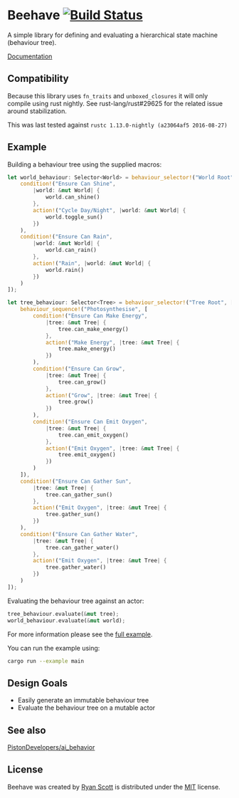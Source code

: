 # Beehave [![Build Status](https://travis-ci.org/Archytaus/beehave.svg)](https://travis-ci.org/Archytaus/beehave)

A simple library for defining and evaluating a hierarchical state machine (behaviour tree).

[Documentation](https://docs.rs/beehave/)

## Compatibility

Because this library uses `fn_traits` and `unboxed_closures` it will only compile using rust nightly.
See rust-lang/rust#29625 for the related issue around stabilization.

This was last tested against `rustc 1.13.0-nightly (a23064af5 2016-08-27)`

## Example

Building a behaviour tree using the supplied macros:
```rust
let world_behaviour: Selector<World> = behaviour_selector!("World Root", [
    condition!("Ensure Can Shine",
        |world: &mut World| {
            world.can_shine()
        },
        action!("Cycle Day/Night", |world: &mut World| {
            world.toggle_sun()
        })
    ),
    condition!("Ensure Can Rain",
        |world: &mut World| {
            world.can_rain()
        },
        action!("Rain", |world: &mut World| {
            world.rain()
        })
    )
]);

let tree_behaviour: Selector<Tree> = behaviour_selector!("Tree Root", [
    behaviour_sequence!("Photosynthesise", [
        condition!("Ensure Can Make Energy",
            |tree: &mut Tree| {
                tree.can_make_energy()
            },
            action!("Make Energy", |tree: &mut Tree| {
                tree.make_energy()
            })
        ),
        condition!("Ensure Can Grow",
            |tree: &mut Tree| {
                tree.can_grow()
            },
            action!("Grow", |tree: &mut Tree| {
                tree.grow()
            })
        ),
        condition!("Ensure Can Emit Oxygen",
            |tree: &mut Tree| {
                tree.can_emit_oxygen()
            },
            action!("Emit Oxygen", |tree: &mut Tree| {
                tree.emit_oxygen()
            })
        )
    ]),
    condition!("Ensure Can Gather Sun",
        |tree: &mut Tree| {
            tree.can_gather_sun()
        },
        action!("Emit Oxygen", |tree: &mut Tree| {
            tree.gather_sun()
        })
    ),
    condition!("Ensure Can Gather Water",
        |tree: &mut Tree| {
            tree.can_gather_water()
        },
        action!("Emit Oxygen", |tree: &mut Tree| {
            tree.gather_water()
        })
    )
]);
```

Evaluating the behaviour tree against an actor:
```rust
tree_behaviour.evaluate(&mut tree);
world_behaviour.evaluate(&mut world);
```

For more information please see the [full example](./examples).

You can run the example using:

```sh
cargo run --example main
```

## Design Goals

- Easily generate an immutable behaviour tree
- Evaluate the behaviour tree on a mutable actor

## See also

[PistonDevelopers/ai_behavior](https://github.com/PistonDevelopers/ai_behavior)

## License

Beehave was created by [Ryan Scott](http://github.com/archytaus) is distributed under the [MIT](http://ryanscott.mit-license.org) license.
